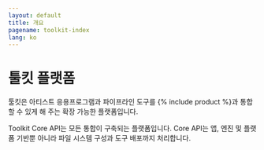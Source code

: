 ```yaml
---
layout: default
title: 개요
pagename: toolkit-index
lang: ko
---
```


# 툴킷 플랫폼

툴킷은 아티스트 응용프로그램과 파이프라인 도구를 {% include product %}과 통합할 수 있게 해 주는 확장 가능한 플랫폼입니다.

Toolkit Core API는 모든 통합이 구축되는 플랫폼입니다. Core API는 앱, 엔진 및 플랫폼 기반뿐 아니라 파일 시스템 구성과 도구 배포까지 처리합니다.


